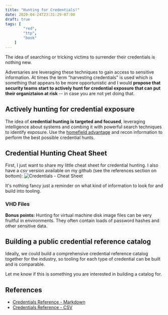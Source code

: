 ```yaml
---
title: "Hunting for Credentials!"
date: 2020-04-24T23:31:29-07:00
draft: true
tags: [
        "red",
        "ttp",
        "book"
    ]
---
```


The idea of searching or tricking victims to surrender their credentials is nothing new. 

Adversaries are leveraging these techniques to gain access to sensitive information. At times the term "harvesting credentials" is used which is something that appears to be more opportunistic and I would **propose that security teams start to actively hunt for credential exposure that can put their organiztaion at risk** -- in case you are not yet doing that.

## Actively hunting for credential exposure

The idea of **credential hunting is targeted and focused**, leveraging intelligence about systems and combing it with powerful search techniques to identify exposure. Use the [homefield advantage](https://wunderwuzzi23.github.io/blog/posts/homefield-advantage/) and recon information to perform the best possible credential hunts.


## Credential Hunting Cheat Sheet

First, I just want to share my little cheat sheet for credential hunting. I also have a *csv* version available on my github (see the references section on bottom): 
![Credentials - Cheat Sheet](/blog/images/2020/hunting-for-credentials-cheat-sheet.png)

It's nothing fancy just a reminder on what kind of information to look for and build into tooling. 

### VHD Files

**Bonus points:** Hunting for virtual machine disk image files can be very fruitful in environments. They often contain loads of password hashes and other sensitive data. 

## Building a public credential reference catalog
Ideally, we could build a comprehensive credential reference catalog together for the industry, so tooling for each type of credential can be built and is comparable.

Let me know if this is something you are interested in building a catalog for.


## References
* [Credentials Reference - Markdown](https://github.com/wunderwuzzi23/scratch/blob/master/creds.md)
* [Credentials Reference - CSV](https://github.com/wunderwuzzi23/scratch/blob/master/creds.csv)

